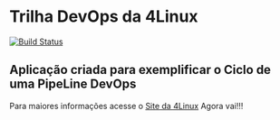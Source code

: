 # Trilha DevOps da 4Linux

<!-- Altere a Flag abaixo com sua URL do Travis -->
[![Build Status](https://travis-ci.org/nanolima/DevOpsLab-HelloWorld.svg?branch=master)](https://travis-ci.org/nanolima/DevOpsLab-HelloWorld)

## Aplicação criada para exemplificar o Ciclo de uma PipeLine DevOps ###


Para maiores informações acesse o [Site da 4Linux](https://www.4linux.com.br/cursos/devops)
Agora vai!!!
